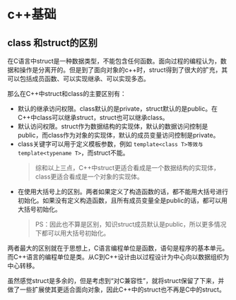 # c++基础

## class 和struct的区别

在C语言中struct是一种数据类型，不能包含任何函数。面向过程的编程认为，数据和操作是分离开的。但是到了面向对象的c++时，struct得到了很大的扩充，其可以包括成员函数、可以实现继承、可以实现多态。

那么在C++中struct和class的主要区别有：

+ 默认的继承访问权限。class默认的是private，struct默认的是public。在C++中class可以继承struct，struct也可以继承class。
+ 默认访问权限。struct作为数据结构的实现体，默认的数据访问控制是public，而class作为对象的实现体，默认的成员变量访问控制是private。
+ class关键字可以用于定义模板参数，例如 `template<class T>等效与template<typename T>`，而struct不能。
  > 综和以上三点，C++中struct更适合看成是一个数据结构的实现体，class更适合看成是一个对象的实现体。
  >
+ 在使用大括号上的区别。两者如果定义了构造函数的话，都不能用大括号进行初始化。如果没有定义构造函数，且所有成员变量全是public的话，都可以用大括号初始化。
  > PS：因此也不算是区别，知识struct成员默认是public，所以更多情况下都可以用大括号初始化。
  >

两者最大的区别就在于思想上，C语言编程单位是函数，语句是程序的基本单元。而C++语言的编程单位是类。从C到C++设计由以过程设计为中心向以数据组织为中心转移。

虽然感觉struct是多余的，但是考虑到“对C兼容性”，就将struct保留了下来，并做了一些扩展使其更适合面向对象，因此C++中的struct也不再是C中的struct。
